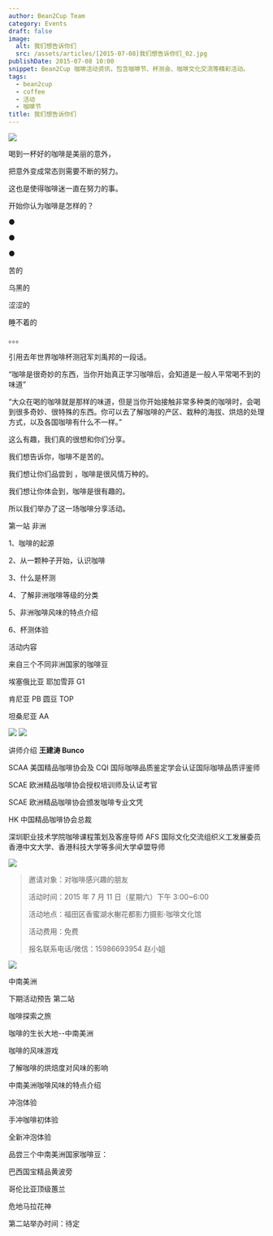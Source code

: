 ```yaml
---
author: Bean2Cup Team
category: Events
draft: false
image:
  alt: 我们想告诉你们
  src: /assets/articles/[2015-07-08]我们想告诉你们_02.jpg
publishDate: 2015-07-08 10:00
snippet: Bean2Cup 咖啡活动资讯，包含咖啡节、杯测会、咖啡文化交流等精彩活动。
tags:
  - bean2cup
  - coffee
  - 活动
  - 咖啡节
title: 我们想告诉你们
---
```


![](/assets/articles/[2015-07-08]我们想告诉你们_02.jpg)

喝到一杯好的咖啡是美丽的意外，

把意外变成常态则需要不断的努力。

这也是使得咖啡迷一直在努力的事。

开始你认为咖啡是怎样的？

●

●

●

苦的

乌黑的

涩涩的

睡不着的

。。。

引用去年世界咖啡杯测冠军刘禹邦的一段话。

“咖啡是很奇妙的东西，当你开始真正学习咖啡后，会知道是一般人平常喝不到的味道”

“大众在喝的咖啡就是那样的味道，但是当你开始接触非常多种类的咖啡时，会喝到很多奇妙、很特殊的东西。你可以去了解咖啡的产区、栽种的海拔、烘焙的处理方式，以及各国咖啡有什么不一样。”

这么有趣，我们真的很想和你们分享。

我们想告诉你，咖啡不是苦的。

我们想让你们品尝到 ，咖啡是很风情万种的。

我们想让你体会到，咖啡是很有趣的。

所以我们举办了这一场咖啡分享活动。

第一站 非洲

1、咖啡的起源

2、从一颗种子开始，认识咖啡

3、什么是杯测

4、了解非洲咖啡等级的分类

5、非洲咖啡风味的特点介绍

6、杯测体验

活动内容

来自三个不同非洲国家的咖啡豆

埃塞俄比亚 耶加雪菲 G1

肯尼亚 PB 圆豆 TOP

坦桑尼亚 AA

![](/assets/articles/[2015-07-08]我们想告诉你们_03.jpg)
![](/assets/articles/[2015-07-08]我们想告诉你们_04.jpg)

讲师介绍
**王建涛 Bunco**

SCAA 美国精品咖啡协会及 CQI 国际咖啡品质鉴定学会认证国际咖啡品质评鉴师

SCAE 欧洲精品咖啡协会授权培训师及认证考官

SCAE 欧洲精品咖啡协会颁发咖啡专业文凭

HK 中国精品咖啡协会总裁

深圳职业技术学院咖啡课程策划及客座导师 AFS 国际文化交流组织义工发展委员 香港中文大学、香港科技大学等多间大学卓盟导师

![](/assets/articles/[2015-07-08]我们想告诉你们_05.jpg)

> 邀请对象：对咖啡感兴趣的朋友
>
> 活动时间：2015 年 7 月 11 日（星期六）下午 3:00~6:00
>
> 活动地点：福田区香蜜湖水榭花都影力摄影·咖啡文化馆
>
> 活动费用：免费
>
> 报名联系电话/微信：15986693954 赵小姐

![](/assets/articles/[2015-07-08]我们想告诉你们_06.jpg)

中南美洲

下期活动预告 第二站

咖啡探索之旅

咖啡的生长大地--中南美洲

咖啡的风味游戏

了解咖啡的烘焙度对风味的影响

中南美洲咖啡风味的特点介绍

冲泡体验

手冲咖啡初体验

全新冲泡体验

品尝三个中南美洲国家咖啡豆：

巴西国宝精品黄波旁

哥伦比亚顶级蕙兰

危地马拉花神

第二站举办时间：待定
